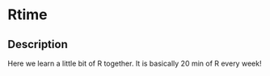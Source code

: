# Rtime

## Description

Here we learn a little bit of R together. It is basically 20 min of R every week!
